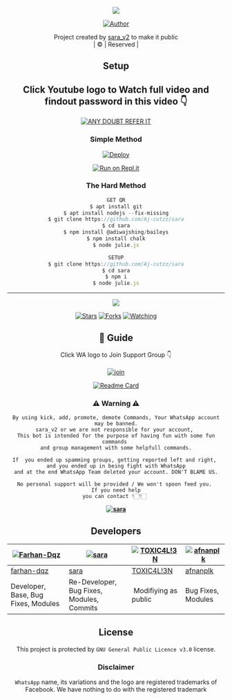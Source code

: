 <div align="center">

 </a>
</p>
<div align="center">
  <p align="center">
<img src=https://i.imgur.com/w89FHm7.jpeg>
</p>
  <p align="center">
<a href="https://github.com/cyberchekuthan"><img title="Author" src="https://img.shields.io/badge/Author-Ajayan-cyberchekuthan/sara_v2?color=blue&style=for-the-badge&logo=whatsapp"></a>
</p>
</div>
<p align="center">
Project created by <a href="https://github.com/cyberchekuthan">sara_v2</a> to make it public
    <br>
       | © |
        Reserved |
    <br> 
</p>

## Setup
<div align="center"> 


## Click Youtube logo to Watch full video and findout password in this video 👇

 [![ANY DOUBT REFER IT](https://www.linkpicture.com/q/YouTube-Logo-700x394.png)](https://youtu.be/5MKycJxmA4c)


  ### Simple Method
  
[![Deploy](https://www.herokucdn.com/deploy/button.svg)](https://heroku.com/deploy?template=https://github.com/Aj-cutzz/sara.git)



  
[![Run on Repl.it](https://repl.it/badge/github/quiec/whatsAlfa)](https://replit.com/@Amalser/Amalser)
  
### The Hard Method
```js
GET QR
$ apt install git
$ apt install nodejs --fix-missing
$ git clone https://github.com/Aj-cutzz/sara
$ cd sara
$ npm install @adiwajshing/baileys
$ npm install chalk
$ node julie.js
```
      
```js
SETUP
$ git clone https://github.com/Aj-cutzz/sara
$ cd sara
$ npm i
$ node julie.js
```

----

  <p align="center">
  <a href="httsp://github.com/Aj-cutzz/sara">
    
<a href="https://github.com/Aj-cutzz/followers">
<img src="https://img.shields.io/github/repo-size/cyberchekuthan/sara_v2?color=green&label=Repo%20total%20size&style=plastic">
<p align="center">
<a href="https://github.com/Aj-cutzz/followers"
<img title="Followers" src="https://img.shields.io/github/followers/Aj-cutzz?color=blue&style=flat-square"></a>
<a href="https://github.com/Aj-cutzz/sara/stargazers/"><img title="Stars" src="https://img.shields.io/github/stars/Aj-cutzz/sara?color=blue&style=flat-square"></a>
<a href="https://github.com/Aj-cutzz/sara/network/members"><img title="Forks" src="https://img.shields.io/github/forks/Aj-cutzz/sara?color=blue&style=flat-square"></a>
<a href="https://github.com/Aj-cutzz/sara/watchers"><img title="Watching" src="https://img.shields.io/github/watchers/Aj-cutzz/sara?label=Watchers&color=blue&style=flat-square"></a>
</p>

## 📢 Guide
Click WA logo to Join Support Group 👇
    <br>
<br>
  [![join](https://github.com/Alien-alfa/PublicBot/blob/main/wlogo.svg.png)](https://chat.whatsapp.com/CbRlEux876XFsWQfIlOKty)
  <div align="center">
       
  [![Readme Card](https://github-readme-stats.vercel.app/api/pin/?username=Aj-cutzz&repo=sara&theme=nightowl)](https://github.com/Aj-cutzz/sara)
  </div>
    
### ⚠ Warning ⚠

```
By using kick, add, promote, demote Commands, Your WhatsApp account may be banned.
sara_v2 or we are not responsible for your account, 
This bot is intended for the purpose of having fun with some fun commands 
and group management with some helpfull commands.

If  you ended up spamming groups, getting reported left and right, 
and you ended up in being fight with WhatsApp
and at the end WhatsApp Team deleted your account. DON'T BLAME US.

No personal support will be provided / We won't spoon feed you. 
If you need help
you can contact 👇🏻👇🏻 
```
**[![sara](https://www.linkpicture.com/q/WHTSPP-LOGO.png)](http://wa.me/919895828468?text=Can%20you%20help%20bro)**

## Developers
  <div align="center">
    
  [![Farhan-Dqz](https://github.com/farhan-dqz.png?size=100)](https://github.com/farhan-dqz) | [![sara](https://github.com/Aj-cutzz.png?size=100)](https://github.com/Aj-cutzz) |  [![TOXIC4L!3N](https://github.com/Alien-alfa.png?size=100)](https://github.com/AI-VIKI) | [![afnanplk](https://github.com/afnanplk.png?size=100)](https://github.com/afnanplk) 
----|----|----|----
[farhan-dqz](https://github.com/farhan-dqz) | [sara](https://github.com/Aj-cutzz) | [TOXIC4L!3N](https://github.com/AI-VIKI) | [afnanplk](https://github.com/afnanplk) 
Developer, Base, Bug Fixes, Modules| Re-Developer, Bug Fixes, Modules, Commits |  Modifiying  as   public | Bug Fixes, Modules 
  </div>
    


## License
This project is protected by `GNU General Public Licence v3.0` license.

### Disclaimer
`WhatsApp` name, its variations and the logo are registered trademarks of Facebook. We have nothing to do with the registered trademark
